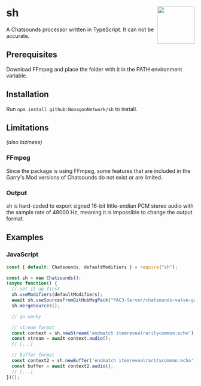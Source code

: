 # sh <img align="right" width="100" src="https://litterbin.dev/media/sh.png">
A Chatsounds processor written in TypeScript. It can not be accurate.

## Prerequisites
Download FFmpeg and place the folder with it in the PATH environment variable.

## Installation
Run `npm install github:NonagonNetwork/sh` to install.

## Limitations
*(also laziness)*

### FFmpeg
Since the package is using FFmpeg, some features that are included in the Garry's
Mod versions of Chatsounds do not exist or are limited.

### Output
sh is hard-coded to export signed 16-bit little-endian PCM stereo audio with
the sample rate of 48000 Hz, meaning it is impossible to change the output format.

## Examples

### JavaScript
```js
const { default: Chatsounds, defaultModifiers } = require("sh");

const sh = new Chatsounds();
(async function() {
  // set it up first
  sh.useModifiers(defaultModifiers);
  await sh.useSourcesFromGitHubMsgPack("PAC3-Server/chatsounds-valve-games", "master", "csgo");
  sh.mergeSources();

  // go wacky

  // stream format
  const context = sh.newStream('endmatch itemrevealraritycommon:echo');
  const stream = await context.audio();
  // [...]

  // buffer format
  const context2 = sh.newBuffer('endmatch itemrevealraritycommon:echo');
  const buffer = await context2.audio();
  // [...]
})();
```